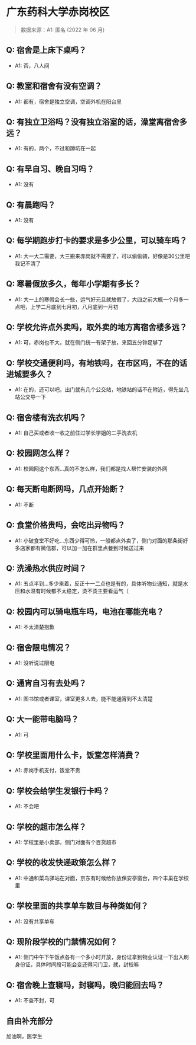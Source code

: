 # 广东药科大学赤岗校区

> 数据来源：A1: 匿名 (2022 年 06 月)

## Q: 宿舍是上床下桌吗？

- A1: 否，八人间

## Q: 教室和宿舍有没有空调？

- A1: 都有，宿舍是独立空调，空调外机在阳台里

## Q: 有独立卫浴吗？没有独立浴室的话，澡堂离宿舍多远？

- A1: 有的，两个，不过和蹲坑在一起

## Q: 有早自习、晚自习吗？

- A1: 没有

## Q: 有晨跑吗？

- A1: 没有

## Q: 每学期跑步打卡的要求是多少公里，可以骑车吗？

- A1: 大一大二需要，大三搬来赤岗就不需要了，可以偷偷骑，好像是30公里吧我记不清了

## Q: 寒暑假放多久，每年小学期有多长？

- A1: 大一上的寒假会长一些，运气好元旦就放假了，大四之前大概一个月多一点吧，上学二月底到七月初，八月底到一月初

## Q: 学校允许点外卖吗，取外卖的地方离宿舍楼多远？

- A1: 可，赤岗也不大，就在侧门统一有架子放，来回五分钟足够了

## Q: 学校交通便利吗，有地铁吗，在市区吗，不在的话进城要多久？

- A1: 在的，还可以吧，出门就有几个公交站，地铁站的话不在附近，得先坐几站公交导一下

## Q: 宿舍楼有洗衣机吗？

- A1: 自己买或者收一收之前住过学长学姐的二手洗衣机

## Q: 校园网怎么样？

- A1: 校园网这个东西…真的不怎么样，我们都是找人帮忙安装的外网

## Q: 每天断电断网吗，几点开始断？

- A1: 不断

## Q: 食堂价格贵吗，会吃出异物吗？

- A1: 小破食堂不好吃…东西少得可怜，一般都点外卖了，侧门对面的那条街好多店家都有微信群，可以加一加在群里点餐到时候送过来

## Q: 洗澡热水供应时间？

- A1: 五点半到…多少来着，反正十一二点也是有的，具体听物业通知，就是水压和水温有时候都不太稳定，烫不烫主要看运气（

## Q: 校园内可以骑电瓶车吗，电池在哪能充电？

- A1: 不太清楚抱歉

## Q: 宿舍限电情况？

- A1: 没听说过限电

## Q: 通宵自习有去处吗？

- A1: 图书馆或者课室，课室更多人去，能不能通宵到不太清楚

## Q: 大一能带电脑吗？

- A1: 可

## Q: 学校里面用什么卡，饭堂怎样消费？

- A1: 赤岗手机支付，饭堂不贵

## Q: 学校会给学生发银行卡吗？

- A1: 不会吧

## Q: 学校的超市怎么样？

- A1: 学校里是小卖部，侧门对面有个百货超市

## Q: 学校的收发快递政策怎么样？

- A1: 中通和菜鸟驿站在对面，京东有时候给你放保安亭窗台，四个丰巢在学校里

## Q: 学校里面的共享单车数目与种类如何？

- A1: 没有共享单车

## Q: 现阶段学校的门禁情况如何？

- A1: 侧门中午下午饭点各有一个多小时开放，身份证拿到物业认证一下出入刷身份证，具体时间段可能会变还得问门卫，就，封校嘛

## Q: 宿舍晚上查寝吗，封寝吗，晚归能回去吗？

- A1: 不查不封，可

## 自由补充部分

加油啊，医学生